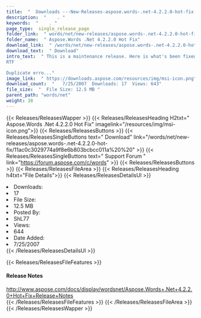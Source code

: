 ```yaml
---
title:  "  Downloads ---New-Releases-aspose.words-.net-4.2.2.0-hot-fix . " 
description:  "    . " 
keywords:  "    . " 
page_type:  single_release_page
folder_link:  " words/net/new-releases/aspose.words-.net-4.2.2.0-hot-fix/"
folder_name:  " Aspose.Words .Net 4.2.2.0 Hot Fix"
download_link:  " /words/net/new-releases/aspose.words-.net-4.2.2.0-hot-fix/11ac0c3029774a9f8e6b803bcbcc011a"
download_text:  " Download"
intro_text:  " This is a maintenance release. Here is what's been fixed:
RTF

Duplicate erro..."
image_link:  " https://downloads.aspose.com/resources/img/msi-icon.png"
download_count:  "   7/25/2007  Downloads: 17  Views: 643"
file_size:  "  File Size: 12.5 MB "
parent_path: "words/net"
weight: 38 
---
```


{{< Releases/ReleasesWapper >}}
  {{< Releases/ReleasesHeading H2txt=" Aspose.Words .Net 4.2.2.0 Hot Fix" imagelink="/resources/img/msi-icon.png">}}
  {{< Releases/ReleasesButtons >}}
    {{< Releases/ReleasesSingleButtons text=" Download" link="/words/net/new-releases/aspose.words-.net-4.2.2.0-hot-fix/11ac0c3029774a9f8e6b803bcbcc011a%20%20" >}}
    {{< Releases/ReleasesSingleButtons text=" Support Forum " link="https://forum.aspose.com/c/words" >}}
  {{< Releases/ReleasesButtons >}}
  {{< Releases/ReleasesFileArea >}}
    {{< Releases/ReleasesHeading h4txt="File Details">}}
    {{< Releases/ReleasesDetailsUl >}}
             <li>Downloads:</li><li>17</li><li>File Size:</li><li>12.5 MB</li><li>Posted By:</li><li>ShL77</li><li>Views:</li><li>644</li><li>Date Added:</li><li>7/25/2007</li>
    {{< /Releases/ReleasesDetailsUl >}}

  {{< Releases/ReleasesFileFeatures >}}
      <h4>Release Notes</h4><div><a href="http://www.aspose.com/docs/display/wordsnet/Aspose.Words+.Net+4.2.2.0+Hot+Fix+Release+Notes">http://www.aspose.com/docs/display/wordsnet/Aspose.Words+.Net+4.2.2.0+Hot+Fix+Release+Notes</a></div>
  {{< /Releases/ReleasesFileFeatures >}}
 {{< /Releases/ReleasesFileArea >}}
{{< /Releases/ReleasesWapper >}}



